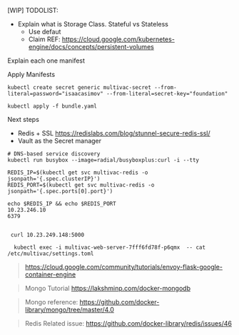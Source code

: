 [WIP]
TODOLIST:
* Explain what is Storage Class. Stateful vs Stateless
  - Use defaut
  - Claim REF: https://cloud.google.com/kubernetes-engine/docs/concepts/persistent-volumes

Explain each one manifest

Apply Manifests
```
kubectl create secret generic multivac-secret --from-literal=password="isaacasimov" --from-literal=secret-key="foundation" 

kubectl apply -f bundle.yaml
```

Next steps
* Redis + SSL https://redislabs.com/blog/stunnel-secure-redis-ssl/
* Vault as the Secret manager

```
# DNS-based service discovery 
kubectl run busybox --image=radial/busyboxplus:curl -i --tty

REDIS_IP=$(kubectl get svc multivac-redis -o jsonpath='{.spec.clusterIP}')
REDIS_PORT=$(kubectl get svc multivac-redis -o jsonpath='{.spec.ports[0].port}')

echo $REDIS_IP && echo $REDIS_PORT
10.23.246.10
6379


 curl 10.23.249.148:5000

  kubectl exec -i multivac-web-server-7fff6fd78f-p6qmx  -- cat /etc/multivac/settings.toml

```

> https://cloud.google.com/community/tutorials/envoy-flask-google-container-engine

> Mongo Tutorial https://lakshminp.com/docker-mongodb 

> Mongo reference: https://github.com/docker-library/mongo/tree/master/4.0

> Redis Related issue: https://github.com/docker-library/redis/issues/46
